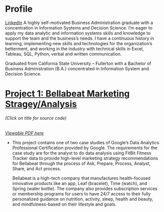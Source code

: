 # Profile

[LinkedIn](https://www.linkedin.com/in/jackie-lo/)
A highly self-motivated Business Administration graduate with a concentration in Information Systems and Decision Science. I’m eager to apply my data analytic and information systems skills and knowledge to support the team and the business’s needs. I have a continuous history in learning, implementing new skills and technologies for the organization’s betterment, and working in the industry with technical skills in Excel, Tableau, SQL, Python, verbal and written communication.

Graduated from California State University – Fullerton with a Bachelor of Business Administration (B.A.) concentrated in Information System and Decision Science.

# [Project 1: Bellabeat Marketing Stragey/Analysis](https://github.com/liljsl/Jackie_Lo_Portfolio/blob/main/bellabeat_case_study.Rmd)
###### *(Click on title for source code)*
*[Viewable PDF here](https://github.com/liljsl/Jackie_Lo_Portfolio/blob/main/bellabeat_case_study.pdf)* 
* This project contains one of two case studies of Google’s Data Analytics Professional Certification provided by Google. The requirements for the case study are for the analyst to do data analysis using FitBit Fitness Tracker data to provide high-level marketing strategy recommendations for Bellabeat through the process of Ask, Prepare, Process, Analyst, Share, and Act process.
  
  Bellabeat is a high-tech company that manufactures health-focused innovative products like an app, Leaf (bracelet), Time (watch), and Spring (water bottle). The company also provides subscription services or membership programs for users to have 24/7 access to their fully personalized guidance on nutrition, activity, sleep, health and beauty, and mindfulness-based on their lifestyle and goals.
  
